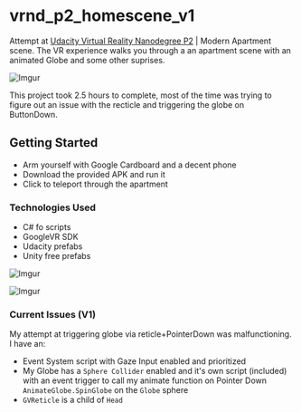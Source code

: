 # vrnd_p2_homescene_v1

Attempt at [Udacity Virtual Reality Nanodegree P2](https://classroom.udacity.com/nanodegrees/nd017/) | Modern Apartment scene. 
The VR experience walks you through a an apartment scene with an animated Globe and some other suprises.

![Imgur](http://i.imgur.com/cLRMIfZ.jpg)

This project took 2.5 hours to complete, most of the time was trying to figure out an issue with the recticle and triggering the globe on ButtonDown. 

## Getting Started

* Arm yourself with Google Cardboard and a decent phone
* Download the provided APK and run it
* Click to teleport through the apartment

### Technologies Used
* C# fo scripts
* GoogleVR SDK
* Udacity prefabs
* Unity free prefabs


![Imgur](http://i.imgur.com/DWj31Ig.png)

![Imgur](http://i.imgur.com/JwHqqOq.png)


### Current Issues (V1)

My attempt at triggering globe via reticle+PointerDown was malfunctioning. 
I have an:

* Event System script with Gaze Input enabled and prioritized
* My Globe has a `Sphere Collider` enabled and it's own script (included) with an event trigger to call my animate function on Pointer Down `AnimateGlobe.SpinGlobe` on the `Globe` sphere
* `GVReticle` is a child of `Head`

